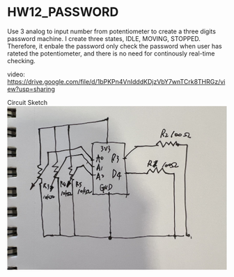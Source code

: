# HW12_PASSWORD

Use 3 analog to input number from potentiometer to create a three digits password machine. I create three states, IDLE, MOVING, STOPPED. Therefore, it enbale the password only check the password when user has rateted the potentiometer, and there is no need for continously real-time checking.

video: 
https://drive.google.com/file/d/1bPKPn4VnIdddKDjzVbY7wnTCrk8THRGz/view?usp=sharing

Circuit Sketch
 ![Page I](./SKETCH.jpg)

